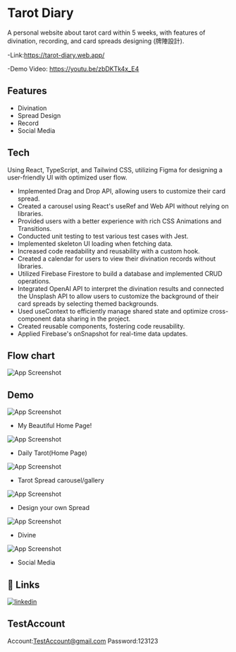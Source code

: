 # Tarot Diary

A personal website about tarot card within 5 weeks, with features of divination, recording, and card spreads designing (牌陣設計).

-Link:https://tarot-diary.web.app/

-Demo Video: https://youtu.be/zbDKTk4x_E4

## Features

- Divination
- Spread Design
- Record
- Social Media

## Tech

Using React, TypeScript, and Tailwind CSS, utilizing Figma for designing a user-friendly UI with optimized user flow.

- Implemented Drag and Drop API, allowing users to customize their card spread.
- Created a carousel using React's useRef and Web API without relying on libraries.
- Provided users with a better experience with rich CSS Animations and Transitions.
- Conducted unit testing to test various test cases with Jest.
- Implemented skeleton UI loading when fetching data.
- Increased code readability and reusability with a custom hook.
- Created a calendar for users to view their divination records without libraries.
- Utilized Firebase Firestore to build a database and implemented CRUD operations.
- Integrated OpenAI API to interpret the divination results and connected the Unsplash API to allow users to customize the background of their card spreads by selecting themed backgrounds.
- Used useContext to efficiently manage shared state and optimize cross-component data sharing in the project.
- Created reusable components, fostering code reusability.
- Applied Firebase's onSnapshot for real-time data updates.

## Flow chart

![App Screenshot](https://firebasestorage.googleapis.com/v0/b/tarot-diary.appspot.com/o/images%2F%E6%88%AA%E5%9C%96%202023-05-19%20%E4%B8%8A%E5%8D%885.46.27.png?alt=media&token=ea80faeb-b865-4fe6-99ec-4d8e661d8c8c)

## Demo

![App Screenshot](https://firebasestorage.googleapis.com/v0/b/tarot-diary.appspot.com/o/images%2F1.gif?alt=media&token=bcb7d4be-c621-4e1b-8245-451eefc378fa)

- My Beautiful Home Page!

![App Screenshot](https://firebasestorage.googleapis.com/v0/b/tarot-diary.appspot.com/o/images%2F2.gif?alt=media&token=a3b962f6-414b-48af-8198-974e63b94b40)

- Daily Tarot(Home Page)

![App Screenshot](https://firebasestorage.googleapis.com/v0/b/tarot-diary.appspot.com/o/images%2F3.gif?alt=media&token=98662d94-adb1-44f5-be3c-fa19988bad62)

- Tarot Spread carousel/gallery

![App Screenshot](https://firebasestorage.googleapis.com/v0/b/tarot-diary.appspot.com/o/images%2F4.gif?alt=media&token=4afdcd92-3832-41d3-812b-48cc242454ab)

- Design your own Spread

![App Screenshot](https://firebasestorage.googleapis.com/v0/b/tarot-diary.appspot.com/o/images%2F6.gif?alt=media&token=83dcebb3-4676-4e5c-8ba6-77d3b797f5f1)

- Divine

![App Screenshot](https://firebasestorage.googleapis.com/v0/b/tarot-diary.appspot.com/o/images%2F5.gif?alt=media&token=3d33d447-d59f-4bea-bc20-1ed56cb19099)

- Social Media

## 🔗 Links

[![linkedin](https://img.shields.io/badge/linkedin-0A66C2?style=for-the-badge&logo=linkedin&logoColor=white)](https://www.linkedin.com/in/macymacy/)

## TestAccount

Account:TestAccount@gmail.com
Password:123123
